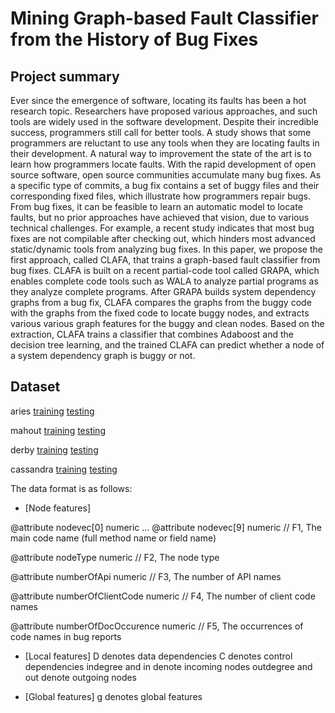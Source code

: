 # Mining Graph-based Fault Classifier from the History of Bug Fixes

## Project summary
Ever since the emergence of software, locating its faults has been a hot research topic. Researchers have proposed various approaches, and such tools are widely used in the software development. Despite their incredible success, programmers still call for better tools. A study shows that some programmers are reluctant to use any tools when they are locating faults in their development. A natural way to improvement the state of the art is to learn how programmers locate faults. With the rapid development of open source software, open source communities accumulate many bug fixes. As a specific type of commits, a bug fix contains a set of buggy files and their corresponding fixed files, which illustrate how programmers repair bugs. From bug fixes, it can be feasible to learn an automatic model to locate faults, but no prior approaches have achieved that vision, due to various technical challenges. For example, a recent study indicates that most bug fixes are not compilable after checking out, which hinders most advanced static/dynamic tools from analyzing bug fixes. In this paper, we propose the first approach, called CLAFA, that trains a graph-based fault classifier from bug fixes. CLAFA is built on a recent partial-code tool called GRAPA, which enables complete code tools such as WALA to analyze partial programs as they analyze complete programs. After GRAPA builds system dependency graphs from a bug fix, CLAFA compares the graphs from the buggy code with the graphs from the fixed code to locate buggy nodes, and extracts various various graph features for the buggy and clean nodes. Based on the extraction, CLAFA trains a classifier that combines Adaboost and the decision tree learning, and the trained CLAFA can predict whether a node of a system dependency graph is buggy or not.

## Dataset
aries [training](/data/aries_9training.rar) [testing](/data/aries_9testing.rar)

mahout [training](/data/mahout_9training.rar) [testing](/data/mahout_9testing.rar)

derby [training](/data/derby_9training.rar) [testing](/data/derby_9testing.rar)

cassandra [training](/data/cassandra_9training.rar) [testing](/data/cassandra_9testing.rar)

The data format is as follows:

- [Node features]

@attribute nodevec[0] numeric
...
@attribute nodevec[9] numeric // F1, The main code name (full method name or field name)

@attribute nodeType numeric // F2, The node type

@attribute numberOfApi numeric // F3, The number of API names

@attribute numberOfClientCode numeric // F4, The number of client code names

@attribute numberOfDocOccurence numeric // F5, The occurrences of code names in bug reports

- [Local features]
D denotes data dependencies
C denotes control dependencies
indegree and in denote incoming nodes
outdegree and out denote outgoing nodes

- [Global features]
g denotes global features


